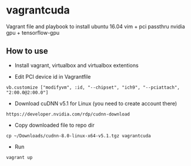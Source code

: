 # vagrantcuda
Vagrant file and playbook to install ubuntu 16.04 vim + pci passthru nvidia gpu + tensorflow-gpu

## How to use

* Install vagrant, virtualbox and virtualbox extentions

* Edit PCI device id in Vagrantfile
```
vb.customize ["modifyvm", :id, "--chipset", "ich9", "--pciattach", "2:00.0@2:00.0"]
```

* Download cuDNN v5.1 for Linux (you need to create account there)
```
https://developer.nvidia.com/rdp/cudnn-download
```

* Copy downloaded file to repo dir
```
cp ~/Downloads/cudnn-8.0-linux-x64-v5.1.tgz vagrantcuda
```

* Run
```
vagrant up
```
